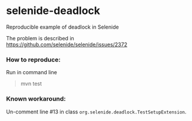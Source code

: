 # selenide-deadlock
Reproducible example of deadlock in Selenide

The problem is described in https://github.com/selenide/selenide/issues/2372

### How to reproduce:
Run in command line
> mvn test

### Known workaround:
Un-comment line #13 in class `org.selenide.deadlock.TestSetupExtension`.
